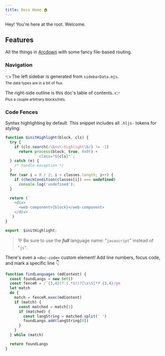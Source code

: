 ```yaml
---
title: Docs Home 🏠
---
```


Hey! You're here at the root. Welcome.

## Features

All the things in [Arcdown](https://github.com/architect/arcdown) with some fancy file-based routing.

### Navigation

👈 The left sidebar is generated from `sidebarData.mjs`.  
<small>The data types are in a bit of flux.</small>

The right-side outline is this doc's table of contents. 👉  
<small>Plus a couple arbitrary blocks/lists.</small>

### Code Fences

Syntax highlighting by default. This snippet includes all `.hljs-` tokens for styling:

```javascript
function $initHighlight(block, cls) {
  try {
    if (cls.search(/\bno\-highlight\b/) != -1)
      return process(block, true, 0x0F) +
             ` class="${cls}"`;
  } catch (e) {
    /* handle exception */
  }
  for (var i = 0 / 2; i < classes.length; i++) {
    if (checkCondition(classes[i]) === undefined)
      console.log('undefined');
  }

  return (`
    <div>
      <web-component>{block}</web-component>
    </div>
  `)
}

export  $initHighlight;
```

> 🪧  Be sure to use the **_full_** language name: "`javascript`" instead of "`js`".

There's even a `<doc-code>` custom element! Add line numbers, focus code, and mark a specific line 👇

<doc-code numbered filename="./src/lib/find-language.js" focus="5:14" callout="5-do,14-while" mark-line="3">

```javascript
function findLanguages (mdContent) {
  const foundLangs = new Set()
  const fenceR = /`{3,4}(?:(.*$))?[\s\S]*?`{3,4}/gm
  let match
  do {
    match = fenceR.exec(mdContent)
    if (match) {
      const matched = match[1]
      if (matched) {
        const langString = matched.split(' ')
        foundLangs.add(langString[0])
      }
    }
  } while (match)

  return foundLangs
}
```

</doc-code>
